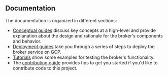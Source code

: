 ## Documentation

The documentation is organized in different sections:

-   [Conceptual guides](concepts/index.md) discuss key concepts at a high-level and provide explanation
    about the design and rationale for the broker's components and behavior.
-   [Deployment guides](deploy/index.md) take you through a series of steps to deploy the broker service on GCP.
-   [Tutorials](tutorials/index.md) show some examples for testing the broker's functionality.
-   The [contributing guide](contribute/index.md) provides tips to get you started if you'd like to contribute code
    to this project.

